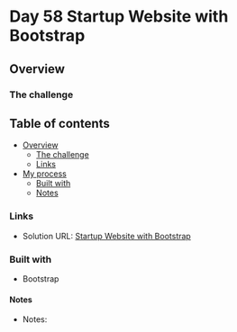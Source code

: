 # Day 58 Startup Website with Bootstrap

## Overview



### The challenge


## Table of contents

- [Overview](#overview)
  - [The challenge](#the-challenge)
  - [Links](#links)
- [My process](#my-process)
  - [Built with](#built-with)
  - [Notes](#notes)

### Links

- Solution URL: [Startup Website with Bootstrap](https://github.com/Mikerniker/100_Days_of_Python/tree/main/Day58)

### Built with

- Bootstrap

#### Notes
- Notes: 